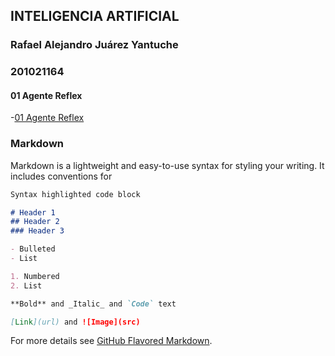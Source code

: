 ## INTELIGENCIA ARTIFICIAL
### Rafael Alejandro Juárez Yantuche
### 201021164


#### 01 Agente Reflex
-[01 Agente Reflex](https://rafalejy.github.io/IA1_Tareas/01_reflex_agent.html)

### Markdown

Markdown is a lightweight and easy-to-use syntax for styling your writing. It includes conventions for

```markdown
Syntax highlighted code block

# Header 1
## Header 2
### Header 3

- Bulleted
- List

1. Numbered
2. List

**Bold** and _Italic_ and `Code` text

[Link](url) and ![Image](src)
```

For more details see [GitHub Flavored Markdown](https://guides.github.com/features/mastering-markdown/).
